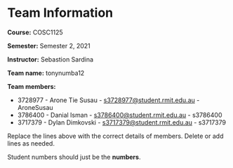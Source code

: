 # Team Information

**Course:** COSC1125

**Semester:** Semester 2, 2021

**Instructor:** Sebastion Sardina

**Team name:** tonynumba12

**Team members:**

* 3728977 - Arone Tie Susau - s3728977@student.rmit.edu.au - AroneSusau
* 3786400 - Danial Isman - s3786400@student.rmit.edu.au - s3786400
* 3717379 - Dylan Dimkovski - s3717379@student.rmit.edu.au - s3717379

Replace the lines above with the correct details of members. Delete or add lines as needed.

Student numbers should just be the **numbers**.
